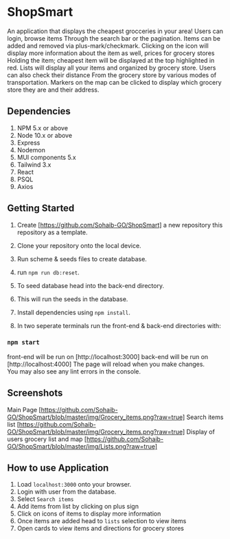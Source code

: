 # ShopSmart 

An application that displays the cheapest grocceries in your area! Users can login, browse items 
Through the search bar or the pagination. Items can be added and removed via plus-mark/checkmark.
Clicking on the icon will display more information about the item as well, prices for grocery stores 
Holding the item; cheapest item will be displayed at the top highlighted in red.
Lists will display all your items and organized by grocery store. Users can also check their distance 
From the grocery store by various modes of transportation. Markers on the map can be clicked to display 
which grocery store they are and their address.    

## Dependencies 

1. NPM 5.x or above
2. Node 10.x or above
3. Express
4. Nodemon 
5. MUI components 5.x
6. Tailwind 3.x
7. React 
8. PSQL 
9. Axios 

## Getting Started 

1. Create [https://github.com/Sohaib-GO/ShopSmart] a new repository this repository as a template.
2. Clone your repository onto the local device.
3. Run scheme & seeds files to create database.
4. run `npm run db:reset`.
5. To seed database head into the back-end directory.
6. This will run the seeds in the database.
7. Install dependencies using `npm install`.

8. In two seperate terminals run the front-end & back-end directories with:

### `npm start` 

front-end will be run on [http://localhost:3000]
back-end will be run on [http://localhost:4000]
The page will reload when you make changes.\
You may also see any lint errors in the console.

## Screenshots 

Main Page [https://github.com/Sohaib-GO/ShopSmart/blob/master/img/Grocery_items.png?raw=true]
Search items list [https://github.com/Sohaib-GO/ShopSmart/blob/master/img/Grocery_items.png?raw=true]
Display of users grocery list and map [https://github.com/Sohaib-GO/ShopSmart/blob/master/img/Lists.png?raw=true]


## How to use Application 
1. Load `localhost:3000` onto your browser.
2. Login with user from the database.
3. Select `Search items` 
4. Add items from list by clicking on plus sign
5. Click on icons of items to display more information
6. Once items are added head to `lists` selection to view items
7. Open cards to view items and directions for grocery stores 



